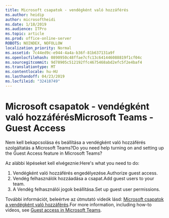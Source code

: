 ```yaml
---
title: Microsoft csapatok - vendégként való hozzáférés
ms.author: heidip
author: microsoftheidi
ms.date: 1/18/2019
ms.audience: ITPro
ms.topic: article
ms.prod: office-online-server
ROBOTS: NOINDEX, NOFOLLOW
localization_priority: Normal
ms.assetid: 7c44ed9c-e944-4a4a-b36f-81b637131a9f
ms.openlocfilehash: 0890950c48ffae7cfc13c641446088819f1cf04c
ms.sourcegitcommit: 9d78905c512192ffc4675468abd2efc5f2e4baf4
ms.translationtype: MT
ms.contentlocale: hu-HU
ms.lasthandoff: 04/23/2019
ms.locfileid: "32418749"
---
```

# <a name="microsoft-teams---guest-access"></a><span data-ttu-id="9cc83-102">Microsoft csapatok - vendégként való hozzáférés</span><span class="sxs-lookup"><span data-stu-id="9cc83-102">Microsoft Teams - Guest Access</span></span>

<span data-ttu-id="9cc83-103">Nem kell bekapcsolása és beállítása a vendégként való hozzáférés szolgáltatás a Microsoft Teams?</span><span class="sxs-lookup"><span data-stu-id="9cc83-103">Do you need help turning on and setting up the Guest Access feature in Microsoft Teams?</span></span>

<span data-ttu-id="9cc83-104">Az alábbi lépéseket kell elvégeznie:</span><span class="sxs-lookup"><span data-stu-id="9cc83-104">Here's what you need to do:</span></span>

1. <span data-ttu-id="9cc83-105">Vendégként való hozzáférés engedélyezése.</span><span class="sxs-lookup"><span data-stu-id="9cc83-105">Authorize guest access.</span></span>
1. <span data-ttu-id="9cc83-106">Vendég felhasználók hozzáadása a csapat.</span><span class="sxs-lookup"><span data-stu-id="9cc83-106">Add guest users to your team.</span></span>
1. <span data-ttu-id="9cc83-107">A Vendég felhasználói jogok beállítása.</span><span class="sxs-lookup"><span data-stu-id="9cc83-107">Set up guest user permissions.</span></span>

<span data-ttu-id="9cc83-108">További információt, beleértve az útmutató videók lásd: [Microsoft csapatok a vendégként való hozzáférés](https://docs.microsoft.com/en-us/microsoftteams/guest-access).</span><span class="sxs-lookup"><span data-stu-id="9cc83-108">For more information, including how-to videos, see [Guest access in Microsoft Teams](https://docs.microsoft.com/en-us/microsoftteams/guest-access).</span></span>

